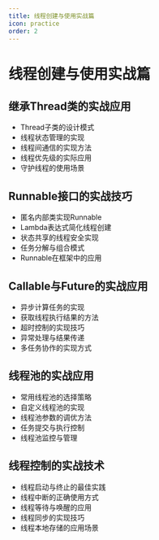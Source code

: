 ```yaml
---
title: 线程创建与使用实战篇
icon: practice
order: 2
---
```


# 线程创建与使用实战篇

## 继承Thread类的实战应用

- Thread子类的设计模式
- 线程状态管理的实现
- 线程间通信的实现方法
- 线程优先级的实际应用
- 守护线程的使用场景

## Runnable接口的实战技巧

- 匿名内部类实现Runnable
- Lambda表达式简化线程创建
- 状态共享的线程安全实现
- 任务分解与组合模式
- Runnable在框架中的应用

## Callable与Future的实战应用

- 异步计算任务的实现
- 获取线程执行结果的方法
- 超时控制的实现技巧
- 异常处理与结果传递
- 多任务协作的实现方式

## 线程池的实战应用

- 常用线程池的选择策略
- 自定义线程池的实现
- 线程池参数的调优方法
- 任务提交与执行控制
- 线程池监控与管理

## 线程控制的实战技术

- 线程启动与终止的最佳实践
- 线程中断的正确使用方式
- 线程等待与唤醒的应用
- 线程同步的实现技巧
- 线程本地存储的应用场景
